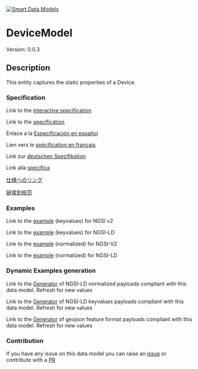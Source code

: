 [![Smart Data Models](https://smartdatamodels.org/wp-content/uploads/2022/01/SmartDataModels_logo.png "Logo")](https://smartdatamodels.org)
# DeviceModel
Version: 0.0.3

## Description 

This entity captures the static properties of a Device. 
### Specification

Link to the [interactive specification](https://swagger.lab.fiware.org/?url=https://smart-data-models.github.io/dataModel.Device/DeviceModel/swagger.yaml)

Link to the [specification](https://github.com/smart-data-models/dataModel.Device/blob/master/DeviceModel/doc/spec.md)

Enlace a la [Especificación en español](https://github.com/smart-data-models/dataModel.Device/blob/master/DeviceModel/doc/spec_ES.md)

Lien vers le [spécification en français](https://github.com/smart-data-models/dataModel.Device/blob/master/DeviceModel/doc/spec_FR.md)

Link zur [deutschen Spezifikation](https://github.com/smart-data-models/dataModel.Device/blob/master/DeviceModel/doc/spec_DE.md)

Link alla [specifica](https://github.com/smart-data-models/dataModel.Device/blob/master/DeviceModel/doc/spec_IT.md)

[仕様へのリンク](https://github.com/smart-data-models/dataModel.Device/blob/master/DeviceModel/doc/spec_JA.md)

[链接到规范](https://github.com/smart-data-models/dataModel.Device/blob/master/DeviceModel/doc/spec_ZH.md)
### Examples

Link to the [example](https://smart-data-models.github.io/dataModel.Device/DeviceModel/examples/example.json) (keyvalues) for NGSI v2

Link to the [example](https://smart-data-models.github.io/dataModel.Device/DeviceModel/examples/example.jsonld) (keyvalues) for NGSI-LD

Link to the [example](https://smart-data-models.github.io/dataModel.Device/DeviceModel/examples/example-normalized.json) (normalized) for NGSI-V2

Link to the [example](https://smart-data-models.github.io/dataModel.Device/DeviceModel/examples/example-normalized.jsonld) (normalized) for NGSI-LD
### Dynamic Examples generation

Link to the [Generator](https://smartdatamodels.org/extra/ngsi-ld_generator.php?schemaUrl=https://raw.githubusercontent.com/smart-data-models/dataModel.Device/master/DeviceModel/schema.json&email=info@smartdatamodels.org) of NGSI-LD normalized payloads compliant with this data model. Refresh for new values

Link to the [Generator](https://smartdatamodels.org/extra/ngsi-ld_generator_keyvalues.php?schemaUrl=https://raw.githubusercontent.com/smart-data-models/dataModel.Device/master/DeviceModel/schema.json&email=info@smartdatamodels.org) of NGSI-LD keyvalues payloads compliant with this data model. Refresh for new values

Link to the [Generator](https://smartdatamodels.org/extra/geojson_features_generator.php?schemaUrl=https://raw.githubusercontent.com/smart-data-models/dataModel.Device/master/DeviceModel/schema.json&email=info@smartdatamodels.org) of geojson feature format payloads compliant with this data model. Refresh for new values
### Contribution

 If you have any issue on this data model you can raise an [issue](https://github.com/smart-data-models/dataModel.Device/issues)  or contribute with a [PR](https://github.com/smart-data-models/dataModel.Device/pulls)
